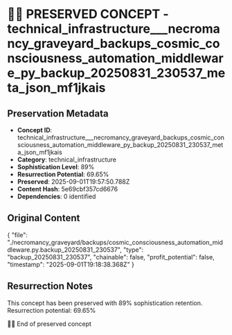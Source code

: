 # 🏴‍☠️ PRESERVED CONCEPT - technical_infrastructure___necromancy_graveyard_backups_cosmic_consciousness_automation_middleware_py_backup_20250831_230537_meta_json_mf1jkais

## Preservation Metadata
- **Concept ID**: technical_infrastructure___necromancy_graveyard_backups_cosmic_consciousness_automation_middleware_py_backup_20250831_230537_meta_json_mf1jkais
- **Category**: technical_infrastructure
- **Sophistication Level**: 89%
- **Resurrection Potential**: 69.65%
- **Preserved**: 2025-09-01T19:57:50.788Z
- **Content Hash**: 5e69cbf357cd6676
- **Dependencies**: 0 identified

## Original Content

{
  "file": "./necromancy_graveyard/backups/cosmic_consciousness_automation_middleware.py.backup_20250831_230537",
  "type": "backup_20250831_230537",
  "chainable": false,
  "profit_potential": false,
  "timestamp": "2025-09-01T19:18:38.368Z"
}

## Resurrection Notes
This concept has been preserved with 89% sophistication retention.
Resurrection potential: 69.65%

🏴‍☠️ End of preserved concept